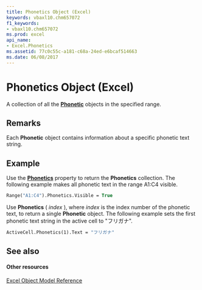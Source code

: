 ```yaml
---
title: Phonetics Object (Excel)
keywords: vbaxl10.chm657072
f1_keywords:
- vbaxl10.chm657072
ms.prod: excel
api_name:
- Excel.Phonetics
ms.assetid: 77c0c55c-a181-c68a-24ed-e6bcaf514663
ms.date: 06/08/2017
---
```



# Phonetics Object (Excel)

A collection of all the  **[Phonetic](phonetic-object-excel.md)** objects in the specified range.


## Remarks

Each  **Phonetic** object contains information about a specific phonetic text string.


## Example

Use the  **[Phonetics](range-phonetics-property-excel.md)** property to return the **Phonetics** collection. The following example makes all phonetic text in the range A1:C4 visible.


```vb
Range("A1:C4").Phonetics.Visible = True
```

Use  **Phonetics** ( _index_ ), where _index_ is the index number of the phonetic text, to return a single **Phonetic** object. The following example sets the first phonetic text string in the active cell to "フリガナ".




```vb
ActiveCell.Phonetics(1).Text = "フリガナ"
```


## See also


#### Other resources


[Excel Object Model Reference](http://msdn.microsoft.com/library/11ea8598-8a20-92d5-f98b-0da04263bf2c%28Office.15%29.aspx)


